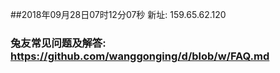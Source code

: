 ##2018年09月28日07时12分07秒 新址: 159.65.62.120
### 兔友常见问题及解答: https://github.com/wanggonging/d/blob/w/FAQ.md
